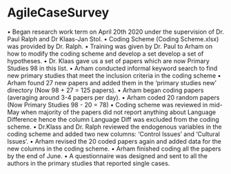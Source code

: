 # AgileCaseSurvey
•	Began research work term on April 20th 2020 under the supervision of Dr. Paul Ralph and Dr Klaas-Jan Stol.
•	Coding Scheme (Coding Scheme.xlsx) was provided by Dr. Ralph. 
•	Training was given by Dr. Paul to Arham on how to modify the coding scheme and develop a set develop a set of hypotheses. 
•	Dr. Klaas gave us a set of papers which are now Primary Studies 98 in this list.
•	Arham conducted informal keyword search to find new primary studies that meet the inclusion criteria in the coding scheme
•	Arham found 27 new papers and added them in the ‘primary studies new’ directory (Now 98 + 27 = 125 papers).
•	Arham began coding papers (averaging around 3-4 papers per day).
•	Arham coded 20 random papers (Now Primary Studies 98 - 20 = 78)
•	Coding scheme was reviewed in mid-May when majority of the papers did not report anything about Language Difference hence the column Language Diff was excluded from the coding scheme.
•	Dr.Klass and Dr. Ralph reviewed the endogenous variables in the coding scheme and added two new columns: ‘Control Issues’ and ‘Cultural Issues’.
•	Arham revised the 20 coded papers again and added data for the new columns in the coding scheme.
•	Arham finished coding all the papers by the end of June.
•	A questionnaire was designed and sent to all the authors in the primary studies that reported single cases.
